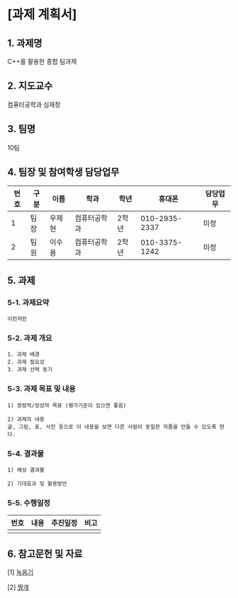# [과제 계획서]

## 1. 과제명
C++를 활용한 종합 팀과제

## 2. 지도교수
컴퓨터공학과 심재창

## 3. 팀명
10팀

## 4. 팀장 및 참여학생 담당업무
|번호|구분|이름|학과|학년|휴대폰|담당업무|
|---|---|---|---|---|---|---|
|1|팀장|우제현|컴퓨터공학과|2학년|010-2935-2337|미정|
|2|팀원|이수용|컴퓨터공학과|2학년|010-3375-1242|미정|

## 5. 과제

### 5-1. 과제요약
```
이런저런
```

### 5-2. 과제 개요
```
1. 과제 배경
2. 과제 필요성
3. 과제 선택 동기
```

### 5-3. 과제 목표 및 내용
```
1) 정량적/정성적 목표 (평가기준이 있으면 좋음)

2) 과제의 내용
글, 그림, 표, 사진 등으로 이 내용을 보면 다른 사람이 동일한 작품을 만들 수 있도록 한다.
```

### 5-4. 결과물
```
1) 예상 결과물

2) 기대효과 및 활용방안
```

### 5-5. 수행일정
|번호|내용|추진일정|비고|
|---|---|---|---|
|||||

## 6. 참고문헌 및 자료
[1] [녹음기](https://github.com/dimohy/DMRecorder)

[2] [짱개](https://github.com/QinZhen001/MFC)

